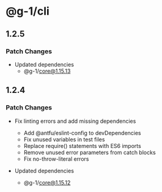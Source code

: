 # @g-1/cli

## 1.2.5

### Patch Changes

- Updated dependencies
  - @g-1/core@1.15.13

## 1.2.4

### Patch Changes

- Fix linting errors and add missing dependencies

  - Add @antfu/eslint-config to devDependencies
  - Fix unused variables in test files
  - Replace require() statements with ES6 imports
  - Remove unused error parameters from catch blocks
  - Fix no-throw-literal errors

- Updated dependencies
  - @g-1/core@1.15.12
